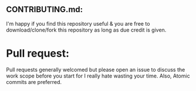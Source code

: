 ## CONTRIBUTING.md:

I'm happy if you find this repository useful & you are free to
download/clone/fork this repository as long as due credit is given.

# Pull request:
Pull requests generally welcomed but please open an issue to discuss the work
scope before you start for I really hate wasting your time. Also, Atomic
commits are preferred.
